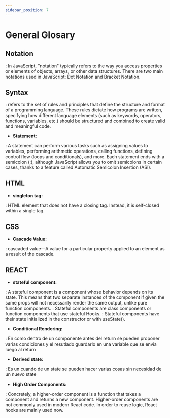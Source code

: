 ```yaml
---
sidebar_position: 7
---
```


# General Glosary

## Notation

: In JavaScript, "notation" typically refers to the way you access properties or elements of objects, arrays, or other data structures. There are two main notations used in JavaScript: Dot Notation and Bracket Notation.

## Syntax

: refers to the set of rules and principles that define the structure and format of a programming language. These rules dictate how programs are written, specifying how different language elements (such as keywords, operators, functions, variables, etc.) should be structured and combined to create valid and meaningful code.

- **Statement:**

: A statement can perform various tasks such as assigning values to variables, performing arithmetic operations, calling functions, defining control flow (loops and conditionals), and more. Each statement ends with a semicolon (;), although JavaScript allows you to omit semicolons in certain cases, thanks to a feature called Automatic Semicolon Insertion (ASI).

## HTML

- **singleton tag:**

: HTML element that does not have a closing tag. Instead, it is self-closed within a single tag.

## CSS

- **Cascade Value:**

: cascaded value—A value for a particular property applied to an element as a
result of the cascade.

## REACT

- **stateful component:**

: A stateful component is a component whose behavior depends on its state. This means that two separate instances of the component if given the same props will not necessarily render the same output, unlike pure function components.
: Stateful components are class components or function components that use stateful Hooks.
: Stateful components have their state initialized in the constructor or with useState().

- **Conditional Rendering:**

: En como dentro de un componente antes del return se pueden proponer varias condiciones y el resutlado guardarlo en una variable que se envia luego al return

- **Derived state:**

: Es un cuando de un state se pueden hacer varias cosas sin necesidad de un nuevo state

- **High Order Components:**

: Concretely, a higher-order component is a function that takes a component and returns a new component. Higher-order components are not commonly used in modern React code. In order to reuse logic, React hooks are mainly used now.
